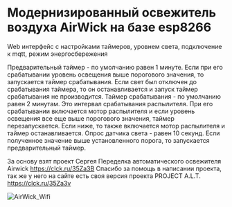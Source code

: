 # Модернизированный освежитель воздуха AirWick на базе esp8266
Web интерфейс с настройками таймеров, уровнем света, подключение к mqtt, режим энергосбережения

Предварительный таймер - по умолчанию равен 1 минуте. Если при его срабатывании уровень освещения выше порогового значения, то запускается таймер срабатывания. Если свет был отключен до срабатывания таймера, то он останавливается и запуск таймер срабатывания не производится.
Таймер срабатывания - по умолчанию равен 2 минутам. Это интервал срабатывания распылителя. При его срабатывании включается мотор распылителя и если уровень освещения все еще выше порогового значения, таймер перезапускается. Если ниже, то также включается мотор распылителя и таймер останавливается.
Опрос датчика света - равен 10 секунд. Если полученное значение выше установленного порога, то запускается предварительный таймер.

За основу взят проект Сергея Переделка автоматического освежителя Airwick https://clck.ru/35Za3B
Спасибо за помощь в написании проекта, так же у него на сайте есть своя версия проекта PROJECT A.L.T. https://clck.ru/35Za3v

![AirWick_Wifi](https://github.com/MishanyaTS/AirWick_WiFi/assets/102694006/c78ae600-505d-429d-935c-7dcd8427b9ef)

